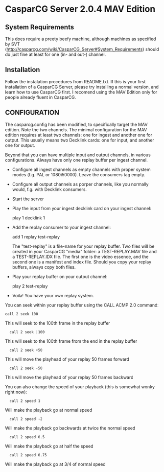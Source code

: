 CasparCG Server 2.0.4 MAV Edition
=================================

System Requirements
-------------------

This does require a preety beefy machine, although machines as specified by SVT
(http://casparcg.com/wiki/CasparCG_Server#System_Requirements) should do just fine
at least for one (in- and out-) channel.

Installation
------------

Follow the instalation procedures from README.txt. If this is your first
installation of a CasparCG Server, please try installing a normal version,
and learn how to use CasparCG first. I recomend using the MAV Edition only for
people already fluent in CasparCG.

CONFIGURATION
-------------

The casparcg.config has been modified, to specifically target the MAV edition.
Note the two channels. The minimal configuration for the MAV edition requires
at least two channels: one for ingest and another one for output. This usually
means two Decklink cards: one for input, and another one for output.

Beyond that you can have multiple input and output channels, in various
configurations. Always have only one replay buffer per ingest channel.

 * Configure all ingest channels as empty channels with proper system modes
   (f.g. PAL or 1080i50000). Leave the consumers tag empty.

 * Configure all output channels as porper channels, like you normally would,
   f.g. with Decklink consumers.

 * Start the server

 * Play the input from your ingest decklink card on your ingest channel:
 
	play 1 decklink 1

 * Add the replay consumer to your ingest channel:
      
	add 1 replay test-replay

   The "test-replay" is a file-name for your replay buffer. Two files will be
   created in your CasparCG "media" folder: a TEST-REPLAY.MAV file and a
   TEST-REPLAY.IDX file. The first one is the video essence, and the second
   one is a manifest and index file. Should you copy your replay buffers,
   always copy both files.

 * Play your replay buffer on your output channel:

	play 2 test-replay

 * Voila! You have your own replay system.

You can seek within your replay buffer using the CALL ACMP 2.0 command:

	call 2 seek 100

This will seek to the 100th frame in the replay buffer

      call 2 seek |100

This will seek to the 100th frame from the end in the replay buffer

      call 2 seek +50

This will move the playhead of your replay 50 frames forward

      call 2 seek -50

This will move the playhead of your replay 50 frames backward


You can also change the speed of your playback (this is somewhat wonky
right now):

      call 2 speed 1

Will make the playback go at normal speed

      call 2 speed -2

Will make the playback go backwards at twice the normal speed

      call 2 speed 0.5

Will make the playback go at half the speed

      call 2 speed 0.75

Will make the playback go at 3/4 of normal speed
   